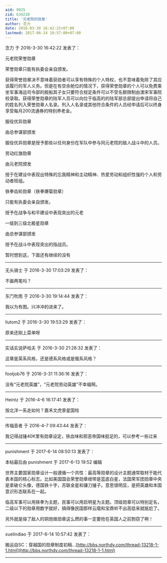 ```yaml
---
aid: 9025
zid: 639210
title: '元老院的勋章'
author: 念力
date: 2016-03-30 16:42:22+07:00
lastmod: 2017-06-14 10:57:00+07:00
---
```


念力 于 2016-3-30 16:42:22 发表了：

元老院荣誉勋章

荣誉勋章只能有执委会亲自颁发。

获得荣誉勋章决不意味着获勋者可以享有特殊的个人特权，也不意味着免除了其应该履行的军人义务。但是在有空余舱位的情况下，获得荣誉勋章的个人可以免费乘坐军事海运司令部的舰船其子女只要符合规定条件可以不受名额限制由澳宋军事院校录取。获得荣誉勋章的陆军人员可以向位于临高的的陆军部总部提出申请将自己的姓名列入荣誉勋章人名录。列入人名录或其他符合条件的人员经申请后可以终身享受每月200流通券的特别养老金。

服役优异勋章

由总参谋部颁发

服役优异勋章是授予那些以任何身份在军队中参与同元老院的敌人战斗中的人员。

劳动红旗勋章

由元老院颁发

授于在建设中表现出特殊的忘我精神和主动精神、热爱劳动和组织性强的个人和劳动者班组。

铁拳齿轮勋章（铁拳爆菊勋章）

只能有执委会亲自颁发。

授予在战争与和平建设中表现突出的元老

一级到三级北极星勋章

由总参谋部颁发

授予在战斗中表现突出的指战员。

暂时想到这，下面还有继续的没有

---------

无头骑士 于 2016-3-30 17:03:29 发表了：

不画两笔吗？

---------

东门吹雨 于 2016-3-30 19:14:44 发表了：

我以为有图。兴冲冲的进来了。

---------

liutom2 于 2016-3-30 19:53:29 发表了：

原来还刚上菜单呀

---------

实话实说萨哈夫 于 2016-3-30 21:28:32 发表了：

这章是英系风格，还是德系风格或是俄系风格？

---------

footjob76 于 2016-3-31 11:36:16 发表了：

没有“元老院英雄”，“元老院劳动英雄”不幸福啊。

---------

Heintz 于 2016-4-6 16:17:41 发表了：

按北洋一系走如何？嘉禾文虎景星国柱

---------

传福音者 于 2016-4-7 09:43:44 发表了：

我记得战锤40K里有勋章设定，铁血味和邪恶帝国味挺足的，可以参考一些过来

---------

punishment 于 2017-6-14 08:50:13 发表了：

本帖最后由 punishment 于 2017-6-13 19:52 编辑 

世界主要国家勋章设计一般遵循一个共性：最高等勋章的设计主题通常取材于能代表本国的核心标志。比如美国国会荣誉勋章绶带是蓝底白星，法国荣军团勋章中央是拿破仑头像，德国铁十字，苏联金星和镰刀锤子。意思很明显，是把英雄和本国意识形态联系在一起。

临高军事可以用铁拳为主题，民事可以用启明星为主题。顶级勋章可以特别定名，二级以下的勋章用数字就好，搞得像民国那样云麾和宝鼎听不出高低来就尴尬了。

另外就是熔了敌人的铜炮做勋章这么燃的事一定要抢在英国人之前剽窃了啊！

---------

xuelindiao 于 2017-6-14 10:57:42 发表了：

搬运自SC：穿越国的勋章制度初稿...[http://bbs.northdy.com/thread-13218-1-1.html](http://bbs.northdy.com/thread-13218-1-1.html)

---------

